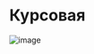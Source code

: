 # Курсовая

![image](https://github.com/user-attachments/assets/8faf3d29-9dc4-4dcc-b101-484b165677cd)
